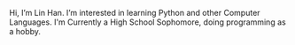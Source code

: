 Hi, I’m Lin Han.
I’m interested in learning Python and other Computer Languages.
I'm Currently a High School Sophomore, doing programming as a hobby.


